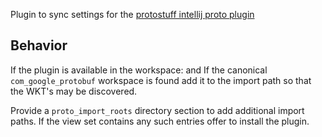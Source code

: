 Plugin to sync settings for the [protostuff intellij proto plugin](https://github.com/protostuff/protobuf-jetbrains-plugin)

## Behavior

If the plugin is available in the workspace: and If the canonical
`com_google_protobuf` workspace is found add it to the import path so
that the WKT's may be discovered.

Provide a `proto_import_roots` directory section to add additional
import paths. If the view set contains any such entries offer to install
the plugin.